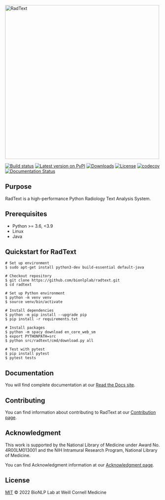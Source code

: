 <!-- ![RadText](https://github.com/yfpeng/radtext/blob/master/radtext.png?raw=true) -->

<img src="https://github.com/yfpeng/radtext/blob/master/radtext.png?raw=true" alt="RadText" width="500"/>

[![Build
status](https://github.com/bionlplab/radtext/actions/workflows/pytest.yml/badge.svg)](https://github.com/bionlplab/radtext/)
[![Latest version on
PyPI](https://img.shields.io/pypi/v/radtext.svg)](https://pypi.python.org/pypi/radtext)
[![Downloads](https://img.shields.io/pypi/dm/radtext.svg)](https://pypi.python.org/pypi/radtext)
[![License](https://img.shields.io/pypi/l/radtext.svg)](https://opensource.org/licenses/MIT)
[![codecov](https://codecov.io/gh/bionlplab/radtext/branch/after_paper/graph/badge.svg?token=m4mJ9fD88s)](https://codecov.io/gh/bionlplab/radtext)
[![Documentation Status](https://readthedocs.org/projects/radtext/badge/?version=latest)](https://radtext.readthedocs.io/en/latest/?badge=latest)

## Purpose

RadText is a high-performance Python Radiology Text Analysis System.

## Prerequisites

* Python >= 3.6, <3.9
* Linux 
* Java

## Quickstart for RadText

```shell
# Set up environment
$ sudo apt-get install python3-dev build-essential default-java

# Checkout repository
$ git clone https://github.com/bionlplab/radtext.git
$ cd radtext

# Set up Python environment
$ python -m venv venv
$ source venv/bin/activate

# Install dependencies
$ python -m pip install --upgrade pip
$ pip install -r requirements.txt

# Install packages
$ python -m spacy download en_core_web_sm
$ export PYTHONPATH=src
$ python src/radtext/cmd/download.py all

# Test with pytest
$ pip install pytest
$ pytest tests
```

## Documentation

You will find complete documentation at our [Read the Docs
site](https://radtext.readthedocs.io/en/latest/index.html).

## Contributing

You can find information about contributing to RadText at our [Contribution
page](https://radtext.readthedocs.io/en/latest/contributing.html).

## Acknowledgment

This work is supported by the National Library of Medicine under Award No.
4R00LM013001 and the NIH Intramural Research Program, National Library of
Medicine.

You can find Acknowledgment information at our [Acknowledgment
page](https://radtext.readthedocs.io/en/latest/acknowledgments.html).

## License

[MIT](https://github.com/bionlplab/radtext/blob/master/LICENSE) © 2022 BioNLP
Lab at Weill Cornell Medicine
